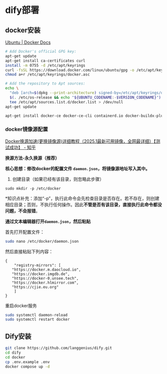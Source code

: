 # dify部署

## docker安装

[Ubuntu | Docker Docs](https://docs.docker.com/engine/install/ubuntu/#installation-methods)

```bash
# Add Docker's official GPG key:
apt-get update
apt-get install ca-certificates curl
install -m 0755 -d /etc/apt/keyrings
curl -fsSL https://download.docker.com/linux/ubuntu/gpg -o /etc/apt/keyrings/docker.asc
chmod a+r /etc/apt/keyrings/docker.asc

# Add the repository to Apt sources:
echo \
  "deb [arch=$(dpkg --print-architecture) signed-by=/etc/apt/keyrings/docker.asc] https://download.docker.com/linux/ubuntu \
  $(. /etc/os-release && echo "${UBUNTU_CODENAME:-$VERSION_CODENAME}") stable" | \
  tee /etc/apt/sources.list.d/docker.list > /dev/null
apt-get update
```

```bash
apt-get install docker-ce docker-ce-cli containerd.io docker-buildx-plugin docker-compose-plugin
```

### docker镜像源配置

[Docker换源加速(更换镜像源)详细教程（2025.1最新可用镜像，全网最详细）【测试成功】 - 知乎](https://zhuanlan.zhihu.com/p/28662850275)

**换源方法-永久换源（推荐）**

**核心思想：修改docker的配置文件 `daemon.json`，将镜像源地址写入其中。**

1. 创建目录（如果已经有该目录，则忽略此步骤）

```text
sudo mkdir -p /etc/docker
```

*知识点补充：添加“-p”，执行此命令会先检查目录是否存在。若不存在，则创建相应目录；否则，不执行任何操作。因此**不管是否有该目录，直接执行此命令都没问题，不会报错**。

**通过文本编辑器打开`daemon.json`，然后粘贴**

首先打开配置文件：

```bash
sudo nano /etc/docker/daemon.json
```

然后直接粘贴下列内容：

```text
{
    "registry-mirrors": [
   "https://docker.m.daocloud.io",
   "https://docker.imgdb.de",
   "https://docker-0.unsee.tech",
   "https://docker.hlmirror.com",
   "https://cjie.eu.org"
    ]
}
```

重启docker服务

```bash
sudo systemctl daemon-reload 
sudo systemctl restart docker
```

## Dify安装

```bash
git clone https://github.com/langgenius/dify.git
cd dify
cd docker
cp .env.example .env
docker compose up -d
```

